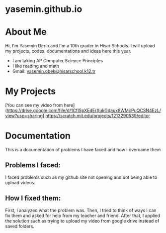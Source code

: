 # yasemin.github.io
# About Me
Hi, I'm Yasemin Derin and I'm a 10th grader in Hisar Schools. I will upload my projects, codes, documentations and ideas here this year. 
* I am taking AP Computer Science Principles
* I like reading and math
* Gmail: yasemin.obek@hisarschool.k12.tr 

# My Projects
[You can see my video from here](https://drive.google.com/file/d/1CfISpXEdErXukGdaux8WMcPuQCSN4EzL/view?usp=sharing]
https://scratch.mit.edu/projects/1213290539/editor
# Documentation
This is a documentation of problems I have faced and how I overcame them
## Problems I faced:
I faced problems such as my github site not opening and not being able to upload videos.
## How I fixed them:
First, I analyzed what the problem was.
Then, I tried to think of ways I can fix them and asked for help from my teacher and friend. 
After that, I applied the solution such as trying to upload my video from google drive instead of saved folders.


